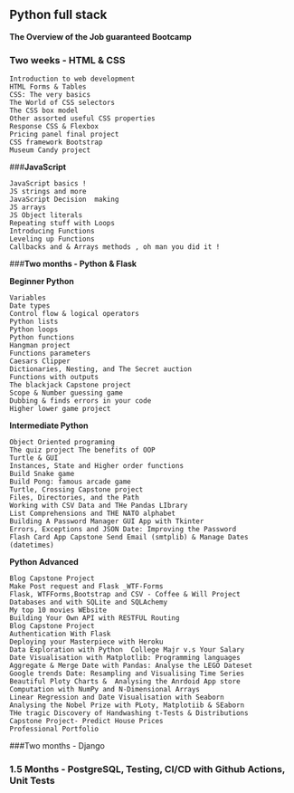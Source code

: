 ## Python full stack

**The Overview of the Job  guaranteed Bootcamp** 

### **Two weeks - HTML & CSS**

    Introduction to web development
    HTML Forms & Tables 
    CSS: The very basics 
    The World of CSS selectors   
    The CSS box model 
    Other assorted useful CSS properties 
    Response CSS & Flexbox 
    Pricing panel final project 
    CSS framework Bootstrap 
    Museum Candy project 


###**JavaScript** 
   
    JavaScript basics ! 
    JS strings and more 
    JavaScript Decision  making 
    JS arrays 
    JS Object literals 
    Repeating stuff with Loops 
    Introducing Functions
    Leveling up Functions 
    Callbacks and & Arrays methods , oh man you did it ! 

###**Two months   -   Python  &  Flask**

**Beginner Python** 

	Variables
	Date types
	Control flow & logical operators 
	Python lists
	Python loops 
	Python functions 
	Hangman project
	Functions parameters 
	Caesars Clipper 
	Dictionaries, Nesting, and The Secret auction 
	Functions with outputs 
	The blackjack Capstone project
	Scope & Number guessing game 
	Dubbing & finds errors in your code
	Higher lower game project 


**Intermediate Python** 

	Object Oriented programing
	The quiz project The benefits of OOP 
	Turtle & GUI 
	Instances, State and Higher order functions 
	Build Snake game 
	Build Pong: famous arcade game 
	Turtle, Crossing Capstone project
	Files, Directories, and the Path 
	Working with CSV Data and THe Pandas LIbrary 
	List Comprehensions and THE NATO alphabet 
	Building A Password Manager GUI App with Tkinter 
	Errors, Exceptions and JSON Date: Improving the Password
	Flash Card App Capstone Send Email (smtplib) & Manage Dates (datetimes)
            


**Python Advanced** 

	Blog Capstone Project 
	Make Post request and Flask _WTF-Forms 
	Flask, WTFForms,Bootstrap and CSV - Coffee & Will Project 
	Databases and with SQLite and SQLAchemy
	My top 10 movies WEbsite 
	Building Your Own API with RESTFUL Routing 
	Blog Capstone Project 
	Authentication With Flask 
	Deploying your Masterpiece with Heroku
	Data Exploration with Python  College Majr v.s Your Salary 
	Date Visualisation with Matplotlib: Programming languages 
	Aggregate & Merge Date with Pandas: Analyse the LEGO Dateset
	Google trends Date: Resampling and Visualising Time Series 
	Beautiful Ploty Charts &  Analysing the Anrdoid App store 
	Computation with NumPy and N-Dimensional Arrays 
	Linear Regression and Date Visualisation with Seaborn
	Analysing the Nobel Prize with PLoty, Matplotiib & SEaborn
	THe tragic Discovery of Handwashing t-Tests & Distributions 
	Capstone Project- Predict House Prices
	Professional Portfolio 

###Two months -   Django 

### 1.5 Months    -  PostgreSQL, Testing, CI/CD with Github Actions,  Unit Tests
